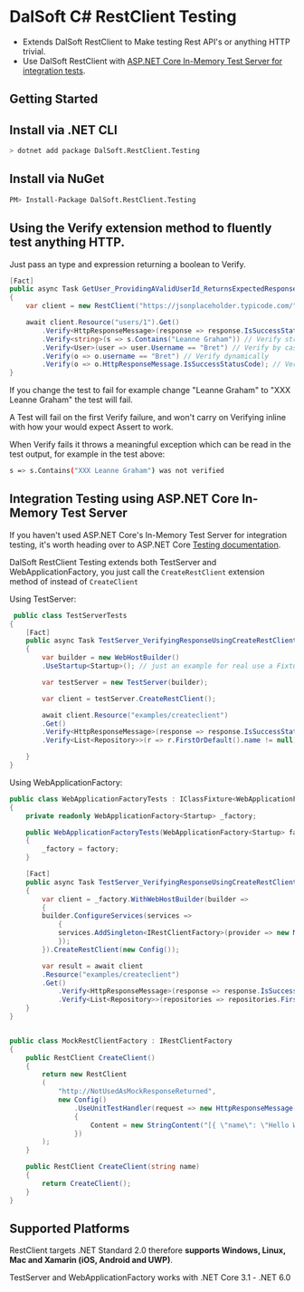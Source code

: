 # DalSoft C# RestClient Testing


* Extends DalSoft RestClient to Make testing Rest API's or anything HTTP trivial.
* Use DalSoft RestClient with [ASP.NET Core In-Memory Test Server for integration tests](https://docs.microsoft.com/en-us/aspnet/core/test/integration-tests?view=aspnetcore-2.2).


## Getting Started

## Install via .NET CLI

```bash
> dotnet add package DalSoft.RestClient.Testing
```

## Install via NuGet

```bash
PM> Install-Package DalSoft.RestClient.Testing
```

## Using the Verify extension method to fluently test anything HTTP.


Just pass an type and expression returning a boolean to Verify.

```cs
[Fact]
public async Task GetUser_ProvidingAValidUserId_ReturnsExpectedResponse()
{
	var client = new RestClient("https://jsonplaceholder.typicode.com/");

	await client.Resource("users/1").Get()
		.Verify<HttpResponseMessage>(response => response.IsSuccessStatusCode) // Verify using HttpResponseMessage
		.Verify<string>(s => s.Contains("Leanne Graham")) // Verify string response body
		.Verify<User>(user => user.Username == "Bret") // Verify by casting to your model
		.Verify(o => o.username == "Bret") // Verify dynamically
		.Verify(o => o.HttpResponseMessage.IsSuccessStatusCode); // Verify dynamically
}
```

If you change the test to fail for example change "Leanne Graham" to "XXX Leanne Graham" the test will fail. 

A Test will fail on the first Verify failure, and won't carry on Verifying inline with how your would expect Assert to work.

When Verify fails it throws a meaningful exception which can be read in the test output, for example in the test above:

```bash
s => s.Contains("XXX Leanne Graham") was not verified
```

## Integration Testing using ASP.NET Core In-Memory Test Server

If you haven't used ASP.NET Core's In-Memory Test Server for integration testing, it's worth heading over to ASP.NET Core [Testing documentation](https://docs.microsoft.com/en-us/aspnet/core/test/integration-tests?view=aspnetcore-2.2).

DalSoft RestClient Testing extends both TestServer and WebApplicationFactory, you just call the `CreateRestClient` extension method of instead of `CreateClient`

Using TestServer:

```cs
 public class TestServerTests
{
	[Fact]
	public async Task TestServer_VerifyingResponseUsingCreateRestClient_ShouldVerifyResponseAsExpected()
	{
	    var builder = new WebHostBuilder()
		.UseStartup<Startup>(); // just an example for real use a Fixture

	    var testServer = new TestServer(builder);

	    var client = testServer.CreateRestClient();

	    await client.Resource("examples/createclient")
		.Get()
		.Verify<HttpResponseMessage>(response => response.IsSuccessStatusCode)
		.Verify<List<Repository>>(r => r.FirstOrDefault().name != null);

	}
}    	
```

Using WebApplicationFactory:

```cs
public class WebApplicationFactoryTests : IClassFixture<WebApplicationFactory<Startup>>
{
	private readonly WebApplicationFactory<Startup> _factory;

	public WebApplicationFactoryTests(WebApplicationFactory<Startup> factory)
	{
	    _factory = factory;
	}

	[Fact]
	public async Task TestServer_VerifyingResponseUsingCreateRestClient_ShouldVerifyResponseAsExpected()
	{
	    var client = _factory.WithWebHostBuilder(builder =>
	    {
		builder.ConfigureServices(services =>
		    {
			services.AddSingleton<IRestClientFactory>(provider => new MockRestClientFactory()); // Return Mock Response
		    });
	    }).CreateRestClient(new Config());

	    var result = await client
		.Resource("examples/createclient")
		.Get()
		    .Verify<HttpResponseMessage>(response => response.IsSuccessStatusCode)
		    .Verify<List<Repository>>(repositories => repositories.FirstOrDefault().name == "Hello World"); // Test Mock was used
	}
}


public class MockRestClientFactory : IRestClientFactory
{
	public RestClient CreateClient()
	{
		return new RestClient
		(
			"http://NotUsedAsMockResponseReturned",
			new Config()
				.UseUnitTestHandler(request => new HttpResponseMessage()
				{
					Content = new StringContent("[{ \"name\": \"Hello World\" }]")
				})
		);
	}

	public RestClient CreateClient(string name)
	{
		return CreateClient();
	}
}

```

## Supported Platforms

RestClient targets .NET Standard 2.0 therefore **supports Windows, Linux, Mac and Xamarin (iOS, Android and UWP)**.

TestServer and WebApplicationFactory works with .NET Core  3.1 - .NET 6.0

